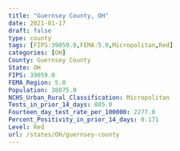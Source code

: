 ```yaml
---
title: "Guernsey County, OH"
date: 2021-01-17
draft: false
type: county
tags: [FIPS:39059.0,FEMA:5.0,Micropolitan,Red]
categories: [OH]
County: Guernsey County
State: OH
FIPS: 39059.0
FEMA_Region: 5.0
Population: 38875.0
NCHS_Urban_Rural_Classification: Micropolitan
Tests_in_prior_14_days: 885.0
Fourteen_day_test_rate_per_100000: 2277.0
Percent_Positivity_in_prior_14_days: 0.171
Level: Red
url: /states/OH/guernsey-county
---
```



